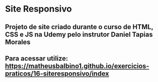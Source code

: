 # Site Responsivo

##  Projeto de site criado durante o curso de HTML, CSS e JS na Udemy pelo instrutor Daniel Tapias Morales

## Para acessar utilize: https://matheusbalbino1.github.io/exercicios-praticos/16-siteresponsivo/index

